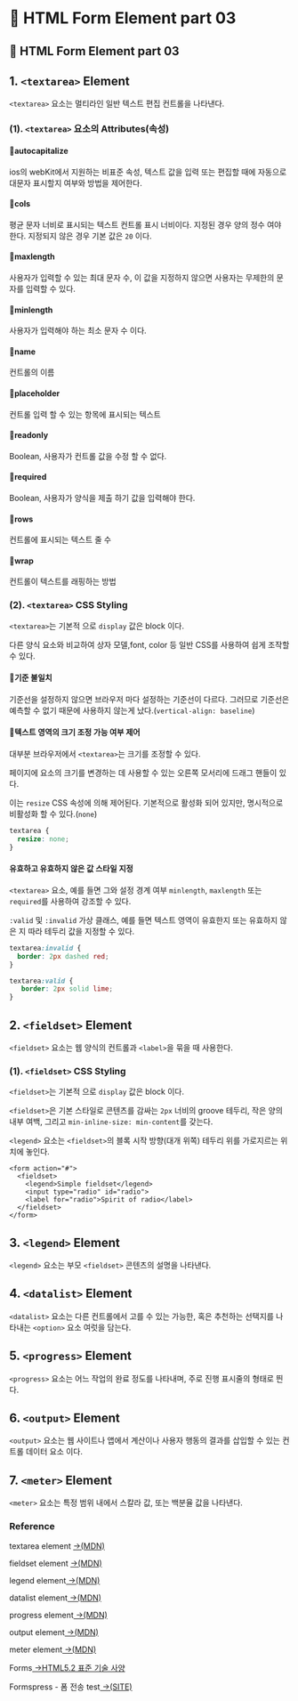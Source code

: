 # 📄 HTML Form Element part 03

## 📄 HTML Form Element part 03

## 1. `<textarea>` Element

`<textarea>` 요소는 멀티라인 일반 텍스트 편집 컨트롤을 나타낸다.

### \(1\). `<textarea>` 요소의 Attributes\(속성\)

#### 📝**autocapitalize**

ios의 webKit에서 지원하는 비표준 속성, 텍스트 값을 입력 또는 편집할 때에 자동으로 대문자 표시할지 여부와 방법을 제어한다.

#### 📝**cols**

평균 문자 너비로 표시되는 텍스트 컨트롤 표시 너비이다. 지정된 경우 양의 정수 여야 한다. 지정되지 않은 경우 기본 값은 `20` 이다.

#### 📝**maxlength**

사용자가 입력할 수 있는 최대 문자 수, 이 값을 지정하지 않으면 사용자는 무제한의 문자를 입력할 수 있다.

#### 📝**minlength**

사용자가 입력해야 하는 최소 문자 수 이다.

#### 📝**name**

컨트롤의 이름

#### 📝**placeholder**

컨트롤 입력 할 수 있는 항목에 표시되는 텍스트

#### 📝**readonly**

Boolean, 사용자가 컨트롤 값을 수정 할 수 없다.

#### 📝**required**

Boolean, 사용자가 양식을 제출 하기 값을 입력해야 한다.

#### 📝**rows**

컨트롤에 표시되는 텍스트 줄 수

#### 📝**wrap**

컨트롤이 텍스트를 래핑하는 방법

### \(2\). `<textarea>` CSS Styling

`<textarea>`는 기본적 으로 `display` 값은 block 이다.

다른 양식 요소와 비교하여 상자 모델,font, color 등 일반 CSS를 사용하여 쉽게 조작할 수 있다.

#### 📝**기준 불일치**

기준선을 설정하지 않으면 브라우저 마다 설정하는 기준선이 다르다. 그러므로 기준선은 예측할 수 없기  때문에 사용하지 않는게 났다.\(`vertical-align: baseline`\)

#### 📝**텍스트 영역의 크기 조정 가능 여부 제어**

대부분 브라우저에서 `<textarea>`는 크기를 조정할 수 있다.

페이지에 요소의 크기를 변경하는 데 사용할 수 있는 오른쪽 모서리에 드래그 핸들이 있다.

이는 `resize` CSS 속성에 의해 제어된다. 기본적으로 활성화 되어 있지만, 명시적으로 비활성화 할 수 있다.\(`none`\)

```css
textarea {
  resize: none;
}
```

#### **유효하고 유효하지 않은 값 스타일 지정**

`<textarea>` 요소, 예를 들면 그와 설정 경계 여부 `minlength`, `maxlength` 또는 `required`를 사용하여 강조할 수 있다.

`:valid` 및 `:invalid` 가상 클래스, 예를 들면 텍스트 영역이 유효한지 또는 유효하지 않은 지 따라 테두리 값을 지정할 수 있다.

```css
textarea:invalid {
  border: 2px dashed red;
}

textarea:valid {
   border: 2px solid lime;
}
```

## 2. `<fieldset>` Element

`<fieldset>` 요소는 웹 양식의 컨트롤과 `<label>`을 묶을 때 사용한다.

### \(1\). `<fieldset>` CSS Styling

`<fieldset>`는 기본적 으로 `display` 값은 block 이다.

`<fieldset>`은 기본 스타일로 콘텐츠를 감싸는 `2px` 너비의 groove 테두리, 작은 양의 내부 여백, 그리고 `min-inline-size: min-content`를 갖는다.

`<legend>` 요소는 `<fieldset>`의 블록 시작 방향\(대개 위쪽\) 테두리 위를 가로지르는 위치에 놓인다.

```markup
<form action="#">
  <fieldset>
    <legend>Simple fieldset</legend>
    <input type="radio" id="radio">
    <label for="radio">Spirit of radio</label>
  </fieldset>
</form>
```

## 3. `<legend>` Element

`<legend>` 요소는 부모 `<fieldset>` 콘텐츠의 설명을 나타낸다.

## 4. `<datalist>` Element

`<datalist>` 요소는 다른 컨트롤에서 고를 수 있는 가능한, 혹은 추천하는 선택지를 나타내는 `<option>` 요소 여럿을 담는다.

## 5. `<progress>` Element

`<progress>` 요소는 어느 작업의 완료 정도를 나타내며, 주로 진행 표시줄의 형태로 띈다.

## 6. `<output>` Element

`<output>` 요소는 웹 사이트나 앱에서 계산이나 사용자 행동의 결과를 삽입할 수 있는 컨트롤 데이터 요소 이다.

## 7. `<meter>` Element

`<meter>` 요소는 특정 범위 내에서 스칼라 값, 또는 백분율 값을 나타낸다.



### Reference 

textarea element [→\(MDN\)](https://developer.mozilla.org/ko/docs/Web/HTML/Element/textarea)

fieldset element [→\(MDN\)](https://developer.mozilla.org/ko/docs/Web/HTML/Element/fieldset)

legend element[ →\(MDN\)](https://developer.mozilla.org/ko/docs/Web/HTML/Element/legend)

datalist element[ →\(MDN\)](https://developer.mozilla.org/ko/docs/Web/HTML/Element/datalist)

progress element[ →\(MDN\)](https://developer.mozilla.org/ko/docs/Web/HTML/Element/progress)

output element[ →\(MDN\)](https://developer.mozilla.org/ko/docs/Web/HTML/Element/output)

meter element[ →\(MDN\)](https://developer.mozilla.org/ko/docs/Web/HTML/Element/meter)

Forms[ →HTML5.2 표준 기술 사양](https://html.spec.whatwg.org/multipage/forms.html#sec-forms)

Formspress - 폼 전송 test[ →\(SITE\)﻿](https://formspree.io/)

